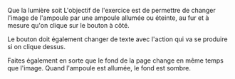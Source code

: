 Que la lumière soit
L'objectif de l'exercice est de permettre de changer l'image de l'ampoule par une ampoule allumée ou éteinte, au fur et à mesure qu'on clique sur le bouton à côté.

Le bouton doit également changer de texte avec l'action qui va se produire si on clique dessus.

Faites également en sorte que le fond de la page change en même temps que l'image. Quand l'ampoule est allumée, le fond est sombre.